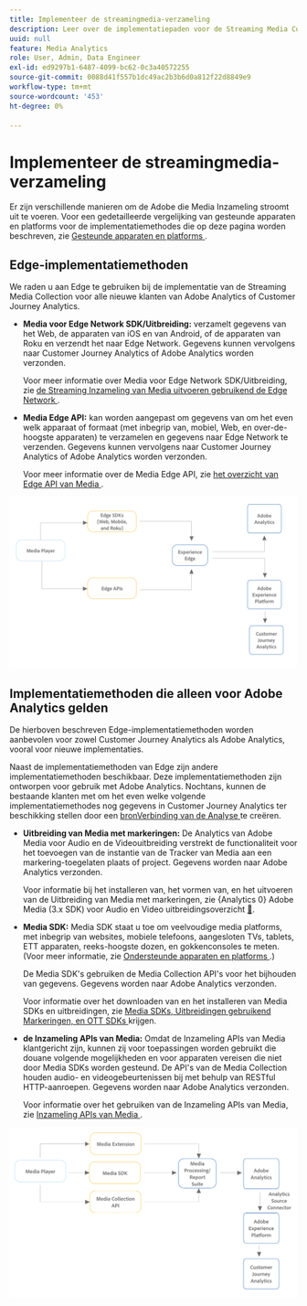 ```yaml
---
title: Implementeer de streamingmedia-verzameling
description: Leer over de implementatiepaden voor de Streaming Media Collection.
uuid: null
feature: Media Analytics
role: User, Admin, Data Engineer
exl-id: ed9297b1-6487-4099-bc62-0c3a40572255
source-git-commit: 0088d41f557b1dc49ac2b3b6d0a812f22d8849e9
workflow-type: tm+mt
source-wordcount: '453'
ht-degree: 0%

---
```


# Implementeer de streamingmedia-verzameling

Er zijn verschillende manieren om de Adobe die Media Inzameling stroomt uit te voeren. Voor een gedetailleerde vergelijking van gesteunde apparaten en platforms voor de implementatiemethodes die op deze pagina worden beschreven, zie [ Gesteunde apparaten en platforms ](/help/getting-started/supported-devices.md).

## Edge-implementatiemethoden

We raden u aan Edge te gebruiken bij de implementatie van de Streaming Media Collection voor alle nieuwe klanten van Adobe Analytics of Customer Journey Analytics.

* **Media voor Edge Network SDK/Uitbreiding:** verzamelt gegevens van het Web, de apparaten van iOS en van Android, of de apparaten van Roku en verzendt het naar Edge Network. Gegevens kunnen vervolgens naar Customer Journey Analytics of Adobe Analytics worden verzonden.

  Voor meer informatie over Media voor Edge Network SDK/Uitbreiding, zie [ de Streaming Inzameling van Media uitvoeren gebruikend de Edge Network ](/help/implementation/edge/implementation-edge.md).

* **Media Edge API:** kan worden aangepast om gegevens van om het even welk apparaat of formaat (met inbegrip van, mobiel, Web, en over-de-hoogste apparaten) te verzamelen en gegevens naar Edge Network te verzenden. Gegevens kunnen vervolgens naar Customer Journey Analytics of Adobe Analytics worden verzonden.

  Voor meer informatie over de Media Edge API, zie [ het overzicht van Edge API van Media ](https://developer.adobe.com/cja-apis/docs/endpoints/media-edge/).

![ CJA werkschema ](assets/streaming-media-edge.png)

## Implementatiemethoden die alleen voor Adobe Analytics gelden

De hierboven beschreven Edge-implementatiemethoden worden aanbevolen voor zowel Customer Journey Analytics als Adobe Analytics, vooral voor nieuwe implementaties.

Naast de implementatiemethoden van Edge zijn andere implementatiemethoden beschikbaar. Deze implementatiemethoden zijn ontworpen voor gebruik met Adobe Analytics. Nochtans, kunnen de bestaande klanten met om het even welke volgende implementatiemethodes nog gegevens in Customer Journey Analytics ter beschikking stellen door een [ bronVerbinding van de Analyse ](https://experienceleague.adobe.com/docs/experience-platform/sources/ui-tutorials/create/adobe-applications/analytics.html) te creëren.

* **Uitbreiding van Media met markeringen:** De Analytics van Adobe Media voor Audio en de Videouitbreiding verstrekt de functionaliteit voor het toevoegen van de instantie van de Tracker van Media aan een markering-toegelaten plaats of project. Gegevens worden naar Adobe Analytics verzonden.

  Voor informatie bij het installeren van, het vormen van, en het uitvoeren van de Uitbreiding van Media met markeringen, zie {Analytics 0} Adobe Media (3.x SDK) voor Audio en Video uitbreidingsoverzicht [&#128279;](https://experienceleague.adobe.com/docs/experience-platform/tags/extensions/client/media-analytics-3x/overview.html).

* **Media SDK:** Media SDK staat u toe om veelvoudige media platforms, met inbegrip van websites, mobiele telefoons, aangesloten TVs, tablets, ETT apparaten, reeks-hoogste dozen, en gokkenconsoles te meten. (Voor meer informatie, zie [ Ondersteunde apparaten en platforms ](/help/getting-started/supported-devices.md).)

  De Media SDK&#39;s gebruiken de Media Collection API&#39;s voor het bijhouden van gegevens. Gegevens worden naar Adobe Analytics verzonden.

  Voor informatie over het downloaden van en het installeren van Media SDKs en uitbreidingen, zie [ Media SDKs, Uitbreidingen gebruikend Markeringen, en OTT SDKs ](/help/getting-started/download-sdks.md) krijgen.

* **de Inzameling APIs van Media:** Omdat de Inzameling APIs van Media klantgericht zijn, kunnen zij voor toepassingen worden gebruikt die douane volgende mogelijkheden en voor apparaten vereisen die niet door Media SDKs worden gesteund. De API&#39;s van de Media Collection houden audio- en videogebeurtenissen bij met behulp van RESTful HTTP-aanroepen. Gegevens worden naar Adobe Analytics verzonden.

  Voor informatie over het gebruiken van de Inzameling APIs van Media, zie [ Inzameling APIs van Media ](media-collection-api/mc-api-overview.md).


![ het werkschema van Analytics ](assets/analytics-implementation.png)

<!--
(Not sure if we need the following paragraph and graphic. Paragraph is somewhat redundant with the intro paragraph of this article)
Choose the implementation method depending on the supported platforms. Some players are not supported by the Media SDKs or the Adobe Experience Platform Media Extensions. The Media Collection APIs provide a way to support those players. For information on supported devices, see [Supported devices and platforms](/help/getting-started/supported-devices.md).

![Media Flow](media-sdk/assets/choose-media-flow2.png)
-->
